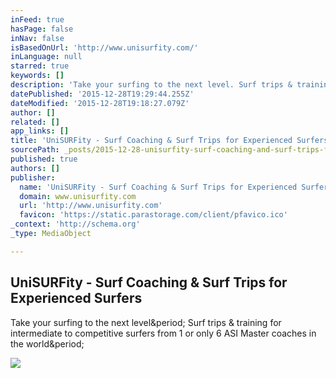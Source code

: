 ```yaml
---
inFeed: true
hasPage: false
inNav: false
isBasedOnUrl: 'http://www.unisurfity.com/'
inLanguage: null
starred: true
keywords: []
description: 'Take your surfing to the next level. Surf trips & training for intermediate to competitive surfers from 1 or only 6 ASI Master coaches in the world.'
datePublished: '2015-12-28T19:29:44.255Z'
dateModified: '2015-12-28T19:18:27.079Z'
author: []
related: []
app_links: []
title: 'UniSURFity - Surf Coaching & Surf Trips for Experienced Surfers'
sourcePath: _posts/2015-12-28-unisurfity-surf-coaching-and-surf-trips-for-experienced-surf.md
published: true
authors: []
publisher:
  name: 'UniSURFity - Surf Coaching & Surf Trips for Experienced Surfers'
  domain: www.unisurfity.com
  url: 'http://www.unisurfity.com'
  favicon: 'https://static.parastorage.com/client/pfavico.ico'
_context: 'http://schema.org'
_type: MediaObject

---
```

<article style=""><h1>UniSURFity - Surf Coaching &amp; Surf Trips for Experienced Surfers</h1><p>Take your surfing to the next level&amp;period; Surf trips &amp; training for intermediate to competitive surfers from 1 or only 6 ASI Master coaches in the world&amp;period;</p><img src="https://static.wixstatic.com/media/e533e9_ad831c367ec2480388afde33fc872df0.png" /></article>